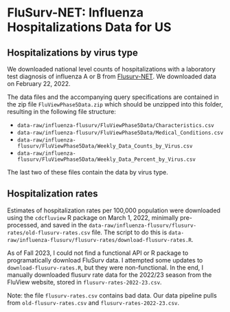 # FluSurv-NET: Influenza Hospitalizations Data for US

## Hospitalizations by virus type

We downloaded national level counts of hospitalizations with a laboratory test diagnosis of influenza A or B from [Flusurv-NET](https://gis.cdc.gov/grasp/fluview/FluHospChars.html). We downloaded data on February 22, 2022.

The data files and the accompanying query specifications are contained in the zip file `FluViewPhase5Data.zip` which should be unzipped into this folder, resulting in the following file structure:

 - `data-raw/influenza-flusurv/FluViewPhase5Data/Characteristics.csv`
 - `data-raw/influenza-flusurv/FluViewPhase5Data/Medical_Conditions.csv`
 - `data-raw/influenza-flusurv/FluViewPhase5Data/Weekly_Data_Counts_by_Virus.csv`
 - `data-raw/influenza-flusurv/FluViewPhase5Data/Weekly_Data_Percent_by_Virus.csv`

The last two of these files contain the data by virus type.

## Hospitalization rates

Estimates of hospitalization rates per 100,000 population were downloaded using
the `cdcfluview` R package on March 1, 2022, minimally pre-processed, and saved
in the `data-raw/influenza-flusurv/flusurv-rates/old-flusurv-rates.csv` file. The
script to do this is `data-raw/influenza-flusurv/flusurv-rates/download-flusurv-rates.R`.

As of Fall 2023, I could not find a functional API or R package to programatically download FluSurv data. I attempted some updates to `download-flusurv-rates.R`, but they were non-functional. In the end, I manually downloaded flusurv rate data for the 2022/23 season from the FluView website, stored in `flusurv-rates-2022-23.csv`.

Note: the file `flusurv-rates.csv` contains bad data.  Our data pipeline pulls from `old-flusurv-rates.csv` and `flusurv-rates-2022-23.csv`.
